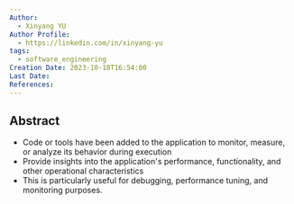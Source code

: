 ```yaml
---
Author:
  - Xinyang YU
Author Profile:
  - https://linkedin.com/in/xinyang-yu
tags:
  - software_engineering
Creation Date: 2023-10-18T16:54:00
Last Date: 
References:
---
```

## Abstract
- Code or tools have been added to the application to monitor, measure, or analyze its behavior during execution
- Provide insights into the application's performance, functionality, and other operational characteristics
- This is particularly useful for debugging, performance tuning, and monitoring purposes.